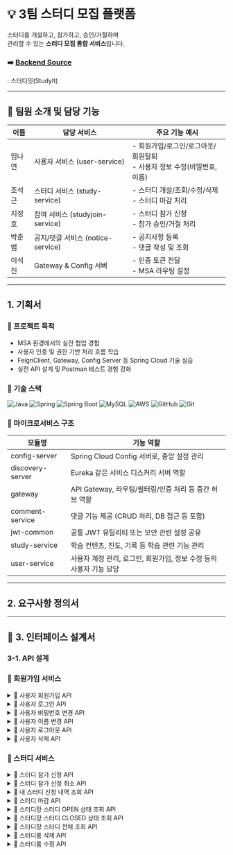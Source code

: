 # 💡 3팀 스터디 모집 플랫폼

스터디를 개설하고, 참가하고, 승인/거절하며  
관리할 수 있는 **스터디 모집 통합 서비스**입니다.

### ➡️ [Backend Source](https://github.com/backend20250319/BE09-3rd-3team)
: 스터디잇(StudyIt)

---
## 👥 팀원 소개 및 담당 기능

| 이름   | 담당 서비스                  | 주요 기능 예시                                                 |
|--------|-------------------------------|------------------------------------------------------------------|
| 임나연 | 사용자 서비스 (user-service)   | - 회원가입/로그인/로그아웃/회원탈퇴<br/>- 사용자 정보 수정(비밀번호, 이름)                        |
| 조석근 | 스터디 서비스 (study-service) | - 스터디 개설/조회/수정/삭제<br/>- 스터디 마감 처리            |
| 지정호 | 참여 서비스 (studyjoin-service) | - 스터디 참가 신청<br/>- 참가 승인/거절 처리                 |
| 박준범 | 공지/댓글 서비스 (notice-service) | - 공지사항 등록<br/>- 댓글 작성 및 조회                     |
| 이석진 | Gateway & Config 서버        | - 인증 토큰 전달<br/>- MSA 라우팅 설정                          |

---
## 1. 기획서


### 🎯 프로젝트 목적

- MSA 환경에서의 실전 협업 경험
- 사용자 인증 및 권한 기반 처리 흐름 학습
- FeignClient, Gateway, Config Server 등 Spring Cloud 기술 실습
- 실전 API 설계 및 Postman 테스트 경험 강화


### 🚀 기술 스택

![Java](https://img.shields.io/badge/Java-007396?style=for-the-badge&logo=java&logoColor=white)
![Spring](https://img.shields.io/badge/Spring-6DB33F?style=for-the-badge&logo=spring&logoColor=white)
![Spring Boot](https://img.shields.io/badge/SpringBoot-6DB33F?style=for-the-badge&logo=springboot&logoColor=white)
![MySQL](https://img.shields.io/badge/MySQL-4479A1?style=for-the-badge&logo=mysql&logoColor=white)
![AWS](https://img.shields.io/badge/AWS-232F3E?style=for-the-badge&logo=amazonaws&logoColor=white)
![GitHub](https://img.shields.io/badge/GitHub-181717?style=for-the-badge&logo=github&logoColor=white)
![Git](https://img.shields.io/badge/Git-F05032?style=for-the-badge&logo=git&logoColor=white)

### 🧩 마이크로서비스 구조
| 모듈명           | 기능 역할                                                |
|------------------|-----------------------------------------------------------|
| config-server     | Spring Cloud Config 서버로, 중앙 설정 관리                      |
| discovery-server  | Eureka 같은 서비스 디스커리 서버 역할                          |
| gateway           | API Gateway, 라우팅/필터링/인증 처리 등 중간 허브 역할           |
| comment-service   | 댓글 기능 제공 (CRUD 처리, DB 접근 등 포함)                    |
| jwt-common        | 공통 JWT 유틸리티 또는 보안 관련 설정 공유                      |
| study-service     | 학습 컨텐츠, 진도, 기록 등 학습 관련 기능 관리                   |
| user-service      | 사용자 계정 관리, 로그인, 회원가입, 정보 수정 등의 사용자 기능 담당 |


---
## 2. 요구사항 정의서

---


## 🧻 3. 인터페이스 설계서
### 3-1. API 설계

### 👤 회원가입 서비스
<details>
    <summary>📌 사용자 회원가입 API</summary>

### 📤 요청 정보

- **HTTP 메서드**: `POST`
- **URL**: `http://localhost:8080/user/signup`
- **Content-Type**: `application/json`

### 📦 요청 바디 (Request Body)

```json
{
  "userId": "user12",
  "password": "user12",
  "name": "user12"
}

```

| 필드명 | 타입 | 필수 | 설명 |
| --- | --- | --- | --- |
| userId | string | ✅ | 사용자 고유 ID. 로그인 시 사용되며 시스템 내에서 중복될 수 없음 |
| password | string | ✅ | 사용자 계정 비밀번호. 보안상 암호화되어 저장되어야 함 |
| name | string | ✅ | 사용자 실명 또는 닉네임. 사용자 프로필 등에 노출될 수 있음 |

### 📥 응답 정보

- **HTTP 상태코드**: `201 Created`
- **Content-Type**: `application/json`

### 📄 응답 바디 구조

| 필드명 | 타입 | 설명 |
| --- | --- | --- |
| success | boolean | 요청이 성공했는지 여부 (`true` 또는 `false`) |
| data | null | 현재 사용되지 않으며 향후 확장을 위해 예약된 필드 |
| errorCode | null | 오류 발생 시 코드가 입력됨. 성공 시에는 `null` |
| message | string | 안내 또는 오류 메시지. 성공 시에는 빈 문자열 또는 간단 메시지 |
| timestamp | string | 응답 생성 시간 (ISO 8601 형식 문자열) |

---

### ✅ 성공 응답 예시

```json
{
  "success": true,
  "data": null,
  "errorCode": null,
  "message": "",
  "timestamp": "2025-06-15T18:55:00.000"
}

```


### ❌ 실패 예시 -1 (중복된 userId)

```json
{
  "success": false,
  "data": null,
  "errorCode": "DUPLICATE_USER",
  "message": "이미 존재하는 사용자 ID 입니다.",
  "timestamp": "2025-06-15T18:55:30.123"
}

```

### ❌ 실패 예시 -2 (필드값 공백)

```json
{
  "success": false,
  "data": null,
  "errorCode": "INVALID_USER_ID", // INVALID_PASSWORD, INVALID_NAME
  "message": "아이디는 필수 입력값입니다.", // 비밀번호는 필수 입력 항목입니다. , 이름은 필수 입력 항목입니다.
  "timestamp": "2025-06-15T18:55:30.123"
}
```


###📝 참고 사항

- `userId`는 반드시 고유해야 하며, 중복된 경우 400 오류 또는 사용자 정의 오류 코드가 반환됩니다.
- 비밀번호는 절대 평문으로 저장되어서는 안 되며, 반드시 해시 암호화 처리가 필요합니다.
- 보안을 위해 최소 비밀번호 정책 및 유효성 검사를 서버 또는 클라이언트 단에서 추가하는 것이 좋습니다.
</details>

<details>
    <summary>📌 사용자 로그인 API</summary>
## 📤 요청 정보

- **HTTP 메서드**: `POST`
- **URL**: `http://localhost:8080/user/login`
- **Content-Type**: `application/json`

### 📦 요청 바디 (Request Body)

```json
{
  "userId": "user08",
  "password": "user08"
}
```

| 필드명 | 타입 | 필수 | 설명 |
| --- | --- | --- | --- |
| userId | string | ✅ | 로그인 대상 사용자 ID |
| password | string | ✅ | 해당 사용자 ID에 대한 비밀번호 |


## 📥 응답 정보

- **Content-Type**: `application/json`

### 응답 구조

| 필드명 | 타입 | 설명 |
| --- | --- | --- |
| success | boolean | 로그인 성공 여부 |
| data | object | 로그인 성공 시 토큰 정보를 포함하는 객체 |
| ┗ accessToken | string | API 인증을 위한 액세스 토큰 (Bearer Token 등) |
| ┗ refreshToken | string | 액세스 토큰 만료 시 재발급 요청에 사용되는 토큰 |
| errorCode | string or null | 실패 시 에러 코드, 성공 시에는 null |
| message | string | 로그인 처리 결과에 대한 메시지 |
| timestamp | string | 응답이 생성된 시간 (ISO-8601 형식) |

### ✅ 로그인 성공 응답 예시

```json
{
  "success": true,
  "data": {
    "accessToken": "eyJhbGciOiJIUzI1NiIsInR5cCI6IkpXVCJ9...",
    "refreshToken": "d4b9ef3a-d2e4-4c77-bcc1-3f8c304b3d10"
  },
  "errorCode": null,
  "message": "",
  "timestamp": "2025-06-15T19:20:00.000"
}
```

### ❌ 로그인 실패 예시

```json
{
  "success": false,
  "data": null,
  "errorCode": "INVALID_CREDENTIALS",
  "message": "아이디 또는 비밀번호가 올바르지 않습니다.",
  "timestamp": "2025-06-15T19:21:12.000"
}
```
</details>


<details>
    <summary>📌 사용자 비밀번호 변경 API</summary>

## 📤 요청 정보

- **HTTP 메서드**: `PATCH`
- **URL**: `http://localhost:8080/user/{username}/password`
- **Content-Type**: `application/json`
- **인증 필요**: ✅ 로그인 필요 (본인만 가능)

### 🔧 경로 변수 (Path Variable)

| 변수명 | 타입 | 필수 | 설명 |
| --- | --- | --- | --- |
| username | string | ✅ | 비밀번호를 변경할 사용자 ID |


### 📦 요청 바디 (Request Body)

```json
{
  "currentPassword": "user12",
  "newPassword": "user13"
}
```

| 필드명 | 타입 | 필수 | 설명 |
| --- | --- | --- | --- |
| currentPassword | string | ✅ | 현재 사용자의 비밀번호 (본인 인증용) |
| newPassword | string | ✅ | 새로 설정할 비밀번호 (서버의 비밀번호 정책 적용) |


## 📥 응답 정보

### 📄 성공 응답 구조

| 필드명 | 타입 | 설명 |
| --- | --- | --- |
| success | boolean | 비밀번호 변경 성공 여부 |
| data | object | 변경 전후 비밀번호 요약 정보 (`before`, `after` 등) |
| errorCode | string | 실패 시 오류 코드, 성공 시 `null` |
| message | string | 안내 또는 실패 메시지 |
| timestamp | string | 응답 시간 (ISO 8601 형식) |


### ✅ 성공 응답 예시

```json
{
  "success": true,
  "data": {
    "before": "******",
    "after": "user13"
  },
  "errorCode": null,
  "message": "비밀번호가 성공적으로 변경되었습니다.",
  "timestamp": "2025-06-15T19:55:00.000"
}
```

> ⚠ 실제 비밀번호를 그대로 노출하지 않고 "****" 또는 비밀번호 길이, 변경 여부 정도만 요약해서 반환하는 것이 보안상 안전합니다.

### ❌ 실패 응답 예시

### 1. 사용자를 찾을 수 없는 경우

- **Status Code**: `400 Bad Request`
- **Content-Type**: `application/json`

```json
"해당 사용자를 찾을 수 없습니다."
```
### 2. 현재 비밀번호가 일치하지 않는 경우

```json
"현재 비밀번호가 올바르지 않습니다."
```
    
</details>

<details>
    <summary>📌 사용자 이름 변경 API</summary>

### 📤 요청 정보

- **HTTP 메서드**: `PATCH`
- **URL**: `http://localhost:8080/user/{userId}/name`
- **Content-Type**: `application/json`
- **인증 필요**: ✅ 로그인된 사용자만 가능 (보통 본인만 가능)

### 🔧 경로 변수 (Path Variable)

| 이름 | 타입 | 필수 | 설명 |
| --- | --- | --- | --- |
| userId | string | ✅ | 이름을 변경할 대상 사용자 ID |


### 📦 요청 바디 (Request Body)

| 필드명 | 타입 | 필수 | 설명 |
| --- | --- | --- | --- |
| name | string | ✅ | 새로 설정할 사용자 이름 |

### 📥 응답 정보

| 필드명 | 타입 | 설명 |
| --- | --- | --- |
| success | boolean | 요청 성공 여부 |
| data | null | 현재는 사용되지 않음 |
| errorCode | string | 오류 발생 시 반환되는 에러 코드 (성공 시 `null`) |
| message | string | 결과에 대한 메시지 |
| timestamp | string | 응답 생성 시간 (ISO 8601 형식) |

### ✅ 성공 응답 예시

```json
{
  "success": true,
  "data": null,
  "errorCode": null,
  "message": "이름이 성공적으로 변경되었습니다.",
  "timestamp": "2025-06-15T19:45:00.000"
}
```

### ❌ 실패 응답 예시 — 사용자 없음

- **HTTP 상태 코드**: `400 Bad Request`
- **Content-Type**: `application/json`

```json

  "해당 사용자를 찾을 수 없습니다."
```

### 📝 참고 사항

- 요청자는 보통 본인이어야 하며, 다른 사용자의 이름은 변경할 수 없습니다.
- 존재하지 않는 `userId`로 요청 시 400 상태 코드와 함께 `"해당 사용자를 찾을 수 없습니다."`라는 메시지를 반환합니다.
- 이름에 대해 공백 또는 최대 길이 제한 등의 유효성 검사가 포함될 수 있습니다.
</details>



<details>
    <summary>📌 사용자 로그아웃 API</summary>

### 📤 요청 정보

- **HTTP 메서드**: `POST`
- **URL**: `http://localhost:8080/user/logout`
- **Content-Type**: `application/json`
- **인증 필요**: ✅ 로그인 상태에서 사용 (일반적으로 AccessToken 함께 전달됨)


### 📦 요청 바디 (Request Body)

```json
{
  "refreshToken": "eyJhbGciOiJIUzUxMiJ9.eyJzdWIiOiJ..."
}
```

| 필드명 | 타입 | 필수 | 설명 |
| --- | --- | --- | --- |
| refreshToken | string | ✅ | 현재 사용자의 세션에 발급된 리프레시 토큰 |


### 📥 응답 정보

| 필드명 | 타입 | 설명 |
| --- | --- | --- |
| success | boolean | 요청 성공 여부 |
| data | null | 로그아웃 처리이므로 데이터는 `null` |
| errorCode | string | 실패 시 오류 코드 (`INVALID_TOKEN`, `UNAUTHORIZED`) 등 |
| message | string | 결과 메시지 |
| timestamp | string | 응답 생성 시각 (ISO 8601 형식) |

### ✅ 성공 응답 예시 (`200 OK`)

```json
{
  "success": true,
  "data": null,
  "errorCode": null,
  "message": "로그아웃이 성공적으로 완료되었습니다.",
  "timestamp": "2025-06-15T20:05:00.000"
}

```

### ❌ 실패 응답 예시 — 잘못된 또는 만료된 토큰 (`401 Unauthorized`)

```json
{
  "error": "Unauthorized",
  "message": "Full authentication is required to access this resource"
}
```
</details>


<details>
    <summary>📌 사용자 삭제 API</summary>

### 📤 요청 정보

- **HTTP 메서드**: `DELETE`
- **URL**: `http://localhost:8080/user/{username}/delete`
- **인증 필요**: ✅ 로그인된 사용자
- **Content-Type**: 없음 (Body 필요 없음)

### 🔧 경로 변수 (Path Variable)

| 변수명 | 타입 | 필수 | 설명 |
| --- | --- | --- | --- |
| username | string | ✅ | 삭제 대상 사용자의 고유 ID |

> 예:
> 
> 
> `DELETE http://localhost:8080/user/user12/delete`
> 

### 📥 응답 정보

응답은 JSON 형식이며 다음과 같은 구조를 가집니다:

| 필드명 | 타입 | 설명 |
| --- | --- | --- |
| success | boolean | 요청 성공 여부 (`true` or `false`) |
| data | null | 삭제 작업이므로 일반적으로 `null` 반환 |
| errorCode | string | 실패 시 반환되는 에러 코드 (성공 시 `null`) |
| message | string | 처리 결과에 대한 설명 메시지 |
| timestamp | string | 응답 생성 시각 (ISO 8601 형식) |

### ✅ 사용자 삭제 성공 응답 예시

```json
{
  "success": true,
  "data": null,
  "errorCode": null,
  "message": "회원 탈퇴가 완료되었습니다.",
  "timestamp": "2025-06-15T20:10:00.000"
}
```

### ❌ 실패 응답 예시 1 — 사용자가 존재하지 않음

- **HTTP 상태 코드**: `400 Bad Request`
- **Content-Type**: `application/json`

```json
  "해당 사용자를 찾을 수 없습니다."
```

### ❌ 실패 응답 예시 2 — 본인이 아닌 사용자 요청

```json
{
  "success": false,
  "data": null,
  "errorCode": "UNAUTHORIZED",
  "message": "본인만 탈퇴할 수 있습니다.",
  "timestamp": "2025-06-15T20:12:00.000"
}
```

### 📝 참고 사항

- `username`은 시스템 내에서 실제로 존재하는 사용자여야 합니다.
- 본인이 아닌 계정을 삭제하려는 경우 `403 Forbidden` 또는 `400 Bad Request`가 반환될 수 있습니다.
- 삭제 처리는 보통 논리 삭제(soft delete) 또는 물리 삭제 중 정책에 따라 다를 수 있습니다.
</details>


### 📕 스터디 서비스
<details>
    <summary>📌 스터디 참가 신청 API</summary>
    
### 📤 요청 정보

- **메서드(Method)**: `POST`
- **URL**: `http://localhost:8080/study/join`
- **헤더(Headers)**:
    - `Content-Type: application/json`
    - `Authorization: Bearer {토큰}`

### 📦 요청 바디 (Request Body)

```json
{
  "studyRoomId": 1
}

```

| 필드명 | 타입 | 필수 여부 | 설명 |
| --- | --- | --- | --- |
| studyRoomId | integer | ✅ 필수 | 참가하려는 스터디의 고유 ID 값입니다 |

### 📥 응답 정보

응답은 JSON 형식이며, 아래와 같은 필드를 포함합니다.

| 필드명 | 타입 | 설명 |
| --- | --- | --- |
| success | boolean | 요청 성공 여부 (`true` 또는 `false`) |
| data | string | 응답 관련 데이터 또는 메시지 (성공 시 안내 메시지 등) |
| errorCode | string | 실패 시 반환되는 에러 코드 (성공 시 `null`) |
| message | string | 실패 사유에 대한 설명 메시지 (성공 시 `null`) |
| timestamp | string | 응답 시간 (ISO-8601 형식의 타임스탬프) |

---

### ✅ 성공 응답 예시

```json
{
  "success": true,
  "data": "스터디 참여 신청이 완료되었습니다.",
  "errorCode": null,
  "message": null,
  "timestamp": "2025-06-15T17:45:00.123"
}

```
### ❌ 실패 응답 예시 1 - 신청한 스터디에 재 신청 시

```json
{
  "success": false,
  "data": null,
  "errorCode": "DUPLICATE_STUDY",
  "message": "이미 신청한 스터디입니다.",
  "timestamp": "2025-06-15T17:45:12.456"
}

```

### ❌ 실패 응답 예시 2 - 존재하지 않는 StudyRoomId 값 입력 시

```json
{
    "success": false,
    "data": null,
    "errorCode": "STUDY_NOT_FOUND",
    "message": "스터디 ID : 123에 해당하는 스터디를 찾을 수 없습니다.",
    "timestamp": "2025-06-15T17:04:18.8901431"
}

```

### 📝 비고

- 인증된 사용자만 호출 가능합니다.
- 이미 신청한 스터디에 다시 신청할 경우 `DUPLICATE_STUDY` 에러가 반환됩니다.
- `studyRoomId` 값이 존재하는지 백엔드에서 확인합니다.
</details>

<details>
    <summary>📌 스터디 참가 신청 취소 API</summary>

### 📤 요청 정보

- **메서드(Method)**: `DELETE`
- **URL**: `http://localhost:8080/study/cancel/{id}`
- **인증 필요**: ✅ `Bearer 토큰` 필요 (로그인 유저 기준)

### 📌 경로 파라미터 (Path Parameter)

| 이름 | 타입 | 필수 | 설명 |
| --- | --- | --- | --- |
| id | Long | ✅ | 취소하려는 스터디의 고유 ID (`studyRoomId`) |

예: `DELETE http://localhost:8080/study/cancel/{studyRoomId}`

### ❌ 요청 바디 (Request Body)

- 없음 (Body 없이 요청합니다)

### 📥 응답 정보 (Response)

| 필드명 | 타입 | 설명 |
| --- | --- | --- |
| success | boolean | 요청 성공 여부 |
| data | string | 메시지 또는 결과 데이터 (`성공 시 취소 안내 메시지`) |
| errorCode | string | 실패 시 에러 코드 (`성공 시 null`) |
| message | string | 실패 시 상세 메시지 (`성공 시 null`) |
| timestamp | string | 응답 생성 시간 (ISO-8601 형식) |

### ✅ 성공 응답 예시

```json
{
  "success": true,
  "data": "스터디 신청이 성공적으로 취소되었습니다.",
  "errorCode": null,
  "message": null,
  "timestamp": "2025-06-15T17:50:23.456"
}

```

### ❌ 실패 응답 예시 1 — 신청 내역 없음

```json
{
  "success": false,
  "data": null,
  "errorCode": "STUDY_NOT_FOUND",
  "message": "해당 유저는 이 스터디에 신청한 내역이 없습니다.",
  "timestamp": "2025-06-15T17:51:01.789"
}

```
### ❌ 실패 응답 예시 2 — 상태가 대기(PENDING)가 아님

```json
{
  "success": false,
  "data": null,
  "errorCode": "INVALID_STATUS",
  "message": "대기 상태(PENDING)인 신청만 취소할 수 있습니다.",
  "timestamp": "2025-06-15T17:51:30.000"
}

```
### 📝 비고

- 이 API는 로그인한 사용자의 신청 내역 중 `대기 상태(PENDING)`인 것만 취소할 수 있습니다.
- 승인된 신청(예: `APPROVED`, `REJECTED`)은 취소할 수 없습니다.
- 스터디 ID는 존재해야 하며, 유효하지 않으면 `STUDY_NOT_FOUND` 오류가 발생합니다.

</details>


<details>
    <summary>📌 내 스터디 신청 내역 조회 API</summary>
    
### 📤 요청 정보

- **메서드(Method)**: `GET`
- **URL**: `http://localhost:8080/study/me`
- **인증 필요**: ✅ `Bearer 토큰` 필요 (로그인된 사용자 기준)

### 📥 응답 정보

| 필드명 | 타입 | 설명 |
| --- | --- | --- |
| success | boolean | 요청 성공 여부 (`true` 또는 `false`) |
| data | array 또는 string | 사용자의 스터디 신청 내역 리스트 (`없으면 빈 문자열 ""`) |
| errorCode | string 또는 null | 실패 시 에러 코드 (성공 시 `null`) |
| message | string 또는 null | 실패 또는 안내 메시지 (성공 시 `null`) |
| timestamp | string | 응답 시간 (ISO-8601 형식) |

### 🔍 data 내부 구조 (성공 시 array)

| 필드명 | 타입 | 설명 |
| --- | --- | --- |
| id | integer | 신청 내역 고유 ID |
| studyRoomId | integer | 신청한 스터디룸의 ID |
| title | string | 스터디 제목 |
| description | string | 스터디 설명 |
| category | string | 카테고리 |
| status | string | 신청 상태 (`PENDING`, `APPROVED` 등) |
| createdAt | string | 신청 일시 |

### ✅ 예시 응답 (내역 존재 시)

```json
{
  "success": true,
  "data": [
    {
      "id": 12,
      "studyRoomId": 101,
      "title": "자바 스터디",
      "description": "초급 자바 프로그래밍 공부",
      "category": "프로그래밍",
      "status": "PENDING",
      "createdAt": "2025-06-10T14:32:45.000"
    }
  ],
  "errorCode": null,
  "message": null,
  "timestamp": "2025-06-15T18:10:22.123"
}

```

### ✅ 예시 응답 (내역 없음)

```json
{
  "success": true,
  "data": "신청한 스터디가 없습니다.",
  "errorCode": null,
  "message": null,
  "timestamp": "2025-06-15T18:12:00.789"
}

```

### 📝 비고

- 반환되는 스터디 신청 상태는 예: `PENDING`, `APPROVED`, `REJECTED` 등이 될 수 있습니다.
- 이 API는 사용자 개인의 스터디 활동을 효과적으로 관리하기 위해 유용합니다.
</details>

<details>
    <summary>📌 스터디 마감 API</summary>
</details>


<details>
    <summary>📌 스터디장 스터디 OPEN 상태 조회 API</summary>
</details>


<details>
    <summary>📌 스터디장 스터디 CLOSED 상태 조회 API</summary>
</details>

<details>
    <summary>📌 스터디장 스터디 전체 조회 API</summary>
</details>

<details>
    <summary>📌 스터디룸 삭제 API</summary>

### 📤 요청 정보

- **HTTP 메서드**: `DELETE`
- **URL**: `http://localhost:8080/study/delete/{studyRoomId}`
- **Content-Type**: 없음
- **인증 필요**: ✅ 로그인 필요 (스터디 개설자 또는 관리자 권한 필요)

---

### 🔧 경로 변수 (Path Parameter)

| 이름 | 타입 | 필수 | 설명 |
| --- | --- | --- | --- |
| studyRoomId | integer | ✅ | 삭제할 스터디룸의 고유 ID 값 |

예시:

`DELETE http://localhost:8080/study/delete/3`


### 📥 응답 정보

| HTTP 상태 코드 | 설명 |
| --- | --- |
| `204 No Content` | 스터디 삭제 성공. 본문 없이 상태 코드만 반환됨 |
| `404 Not Found` | 해당 ID의 스터디룸이 존재하지 않음. 오류 메시지를 포함한 JSON 반환 |

### ✅ 삭제 성공 응답 예시

- **Status Code**: `204 No Content`
- **Body**: 없음

### ❌ 삭제 실패 응답 예시 (존재하지 않는 studyRoomId)

- **Status Code**: `404 Not Found`
- **Content-Type**: `application/json`

```json
{
    "error": "스터디 상태 레코드를 찾을 수 없습니다. id=
}
```

### 📝 참고 사항

- 이 요청은 스터디룸이 실제로 존재하고, 사용자가 해당 스터디의 **삭제 권한을 보유**해야만 성공합니다.
- 삭제된 스터디룸은 복구되지 않으며, 관련 신청 내역이나 활동 기록도 함께 무효화될 수 있습니다.
- 프론트엔드에서는 `204` 응답을 받으면 목록에서 해당 스터디를 제거하고, `404` 응답 시 사용자에게 “존재하지 않는 스터디입니다.” 등의 알림을 제공해야 합니다.

</details>

<details>
    <summary>📌 스터디룸 수정 API</summary>

### 📤 요청 정보

- **HTTP 메서드**: `PUT`
- **URL**: `http://localhost:8080/study/update/{studyRoomId}`
- **Content-Type**: `application/json`
- **인증 필요**: ✅ 로그인 필요 (스터디 개설자 또는 관리자 권한)

### 📦 요청 바디 예시

```json
{
  "title": "기본부터 시작하는 JPA!!",
  "description": "초보자 대상으로 하는 JPA 학습입니다.",
  "category": "#백엔드#BackEnd#풀스택",
  "maxMembers": 10
}
```

| 파라미터 | 타입 | 필수 | 설명 |
| --- | --- | --- | --- |
| title | string | ✅ | 수정할 스터디 제목 |
| description | string | ✅ | 수정할 스터디 설명 |
| category | string | ✅ | 해시태그 또는 분류 문자열 |
| maxMembers | integer | ✅ | 최대 모집 인원 |

### 📥 응답 정보

- **HTTP 상태 코드**: `200 OK` (성공 시) / `400 Bad Request` (에러 시)
- **Content-Type**: `application/json`

### ✅ 성공 응답 예시

```json
{
  "studyRoomId": 2,
  "title": "기본부터 시작하는 JPA!!",
  "description": "초보자 대상으로 하는 JPA 학습입니다.",
  "organizer": "홍길동",
  "status": "OPEN",
  "category": "#백엔드#BackEnd#풀스택",
  "maxMembers": 10,
  "createdAtFormatted": "2025-06-01 10:00",
  "closedAtFormatted": null
  }
```

### ❌ 실패 응답 예시 - 1 (존재하지 않는 스터디룸 수정 요청 시)

- **상태 코드**: `400 Bad Request`

```json
{
    "error": "스터디 상태 레코드를 찾을 수 없습니다. id=133"
}
```

### ❌ 실패 응답 예시 - 2 (Title 공백 수정 시)

```json
{
    "error": "Invalid Study Request",
    "message": "수정할 제목은 비어 있을 수 없습니다.",
    "timestamp": "2025-06-16T12:15:00.2349671",
    "status": 400
}
```

### ❌ 실패 응답 예시 - 3 (maxMembers 값이 0 일때)

```json
{
    "error": "Invalid Study Request",
    "message": "최대 인원은 1명 이상이어야 합니다.",
    "timestamp": "2025-06-16T12:17:50.6740241",
    "status": 400
}
```

### 📝 참고 사항

- `maxMembers`는 1 이상이어야 하며, 서버 측에서 유효성 검사 필요
- `category`는 클라이언트에서 `#태그1#태그2` 형식으로 전송, 백엔드에서는 분리 가능
- 수정 후 응답 객체는 생성 시와 동일한 구조를 유지하며, `studyRoomId`를 기준으로 변경된 정보를 확인 가능
  
</details>




###

